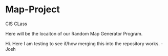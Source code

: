 # Map-Project
CIS CLass


Here will be the locaiton of our Random Map Generator Program. 

Hi. Here I am testing to see if/how merging this into the repository works. -Josh